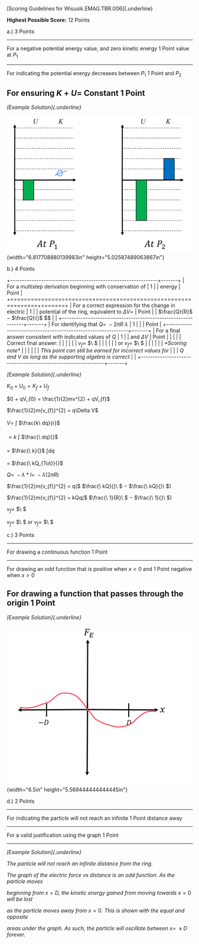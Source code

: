 [Scoring Guidelines for Wisusik.EMAG.TBR.006]{.underline}

**Highest Possible Score:** 12 Points

a.) 3 Points

  -----------------------------------------------------------------------
  For a negative potential energy value, and zero kinetic energy 1 Point
  value at $P_{1}$                                               
  -------------------------------------------------------------- --------
  For indicating the potential energy decreases between $P_{1}$  1 Point
  and $P_{2}$                                                    

  For ensuring $K + U =$ Constant                                1 Point
  -----------------------------------------------------------------------

*[Example Solution]{.underline}*

![](media/image2.png){width="6.817708880139983in"
height="5.02587489063867in"}

b.) 4 Points

+--------------------------------------------------------------+-------+
| For a multistep derivation beginning with conservation of    | 1     |
| energy                                                       | Point |
+==============================================================+=======+
| For a correct expression for the change in electric          | 1     |
| potential of the ring, equivalent to $\Delta V =$            | Point |
| $\frac{Q}{R}$ $-$ $\frac{Q}{}$ $$                            |       |
+--------------------------------------------------------------+-------+
| For identifying that $Q = \  - 2\pi R\ \lambda$              | 1     |
|                                                              | Point |
+--------------------------------------------------------------+-------+
| For a final answer consistent with indicated values of $Q$   | 1     |
| and $\Delta V$                                               | Point |
|                                                              |       |
| Correct final answer:                                        |       |
|                                                              |       |
| $v_{f} =$ $\ $                                               |       |
|                                                              |       |
| or $v_{f} =$ $\ $                                            |       |
|                                                              |       |
| *\*Scoring note\**                                           |       |
|                                                              |       |
| *This point can still be earned for incorrect values for*    |       |
| $Q$ *and* $V$ *as long as the supporting algebra is correct* |       |
+--------------------------------------------------------------+-------+

*[Example Solution]{.underline}*

$K_{0} + U_{0} = K_{f} + U_{f}$

$0 + qV_{0} = \frac{1}{2}mv^{2} + qV_{f}$

$\frac{1}{2}m{v_{f}}^{2} = q\Delta V$

$V =$ $\int_{}^{}$ $\frac{k\ dq}{r}$

$= k$ $\int_{}^{}$ $\frac{\ dq}{}$

$=$ $\frac{\ k}{}$ $\int_{}^{}dq$

$=$ $\frac{\ kQ_{Tot}}{}$

$Q = \  - \lambda*l = \  - \lambda(2\pi R)$

$\frac{1}{2}m{v_{f}}^{2} = q($ $\frac{\ kQ}{}\ $ $-$
$\frac{\ kQ}{}\ $$)$

$\frac{1}{2}m{v_{f}}^{2} = kQq($ $\frac{\ 1}{R}\ $ $-$
$\frac{\ 1}{}\ $$)$

$v_{f} =$ $\ $

$v_{f} =$ $\ $ or $v_{f} =$ $\ $

c.) 3 Points

  -----------------------------------------------------------------------
  For drawing a continuous function                              1 Point
  -------------------------------------------------------------- --------
  For drawing an odd function that is positive when $x < 0$ and  1 Point
  negative when $x > 0$                                          

  For drawing a function that passes through the origin          1 Point
  -----------------------------------------------------------------------

*[Example Solution]{.underline}*

![](media/image1.png){width="6.5in"
height="5.569444444444445in"}

d.) 2 Points

  -----------------------------------------------------------------------
  For indicating the particle will not reach an infinite         1 Point
  distance away                                                  
  -------------------------------------------------------------- --------
  For a valid justification using the graph                      1 Point

  -----------------------------------------------------------------------

*[Example Solution]{.underline}*

*The particle will not reach an infinite distance from the ring.*

*The graph of the electric force vs distance is an odd function. As the
particle moves*

*beginning from* $x = D$*, the kinetic energy gained from moving
towards* $x = 0$ *will be lost*

*as the particle moves away from* $x = 0$*. This is shown with the equal
and opposite*

*areas under the graph. As such, the particle will oscillate between*
$x = \  \pm D$ *forever.*
